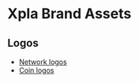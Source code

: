 # Xpla Brand Assets

## Logos

- [Network logos](../../_static/brand-assets/01_network-20220522T084318Z-001.zip)
- [Coin logos](../../_static/brand-assets/02_coin-20220523T184554Z-001.zip)